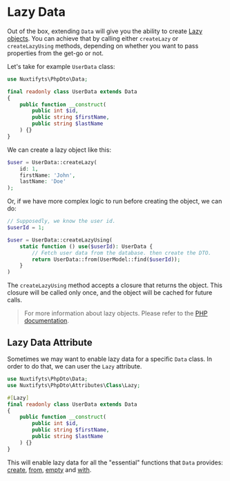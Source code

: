 Lazy Data
=

Out of the box, extending `Data` will give you the ability to create [Lazy objects](https://www.php.net/manual/en/language.oop5.lazy-objects.php).
You can achieve that by calling either `createLazy` or `createLazyUsing` methods, depending
on whether you want to pass properties from the get-go or not.

Let's take for example `UserData` class:

```php
use Nuxtifyts\PhpDto\Data;

final readonly class UserData extends Data
{
    public function __construct(
        public int $id,
        public string $firstName,
        public string $lastName
    ) {}
}
```

We can create a lazy object like this:

```php
$user = UserData::createLazy(
    id: 1, 
    firstName: 'John', 
    lastName: 'Doe'
);
```

Or, if we have more complex logic to run before creating the object, we can do:

```php
// Supposedly, we know the user id.
$userId = 1;

$user = UserData::createLazyUsing(
    static function () use($userId): UserData {
        // Fetch user data from the database. then create the DTO.
        return UserData::from(UserModel::find($userId));
    }
)
```

The `createLazyUsing` method accepts a closure that returns the object. 
This closure will be called only once, and the object will be cached for future calls.

> For more information about lazy objects. Please refer to the [PHP documentation](https://www.php.net/manual/en/language.oop5.lazy-objects.php).

Lazy Data Attribute
-

Sometimes we may want to enable lazy data for a specific `Data` class.
In order to do that, we can user the `Lazy` attribute.

```php
use Nuxtifyts\PhpDto\Data;
use Nuxtifyts\PhpDto\Attributes\Class\Lazy;

#[Lazy]
final readonly class UserData extends Data
{
    public function __construct(
        public int $id,
        public string $firstName,
        public string $lastName
    ) {}
}
```

This will enable lazy data for all the "essential" functions that `Data` provides:
[create](https://github.com/nuxtifyts/php-dto/blob/main/docs/DefaultValues.md), 
[from](https://github.com/nuxtifyts/php-dto/blob/main/docs/Quickstart.md), 
[empty](https://github.com/nuxtifyts/php-dto/blob/main/docs/EmptyData.md)
and [with](https://github.com/nuxtifyts/php-dto/blob/main/docs/CloneableData.md).



